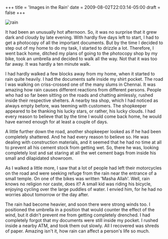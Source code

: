 +++
title = 'Images in the Rain'
date = 2009-08-02T22:03:14-05:00
draft = false
+++

![rain](/../../img//images-in-the-rain.jpg)

It had been an unusually hot afternoon. So, it was no surprise that it grew dark and cloudy by late evening. With hardly five days left to start, I had to get a photocopy of all the important documents. But by the time I decided to step out of my home to do my task, I started to drizzle a lot. Therefore, I went back home, ditched my plans of going to the photocopy shop by my bike, took an umbrella and decided to walk all the way. Not that it was too far away. It was hardly a ten minute walk.

I had hardly walked a few blocks away from my home, when it started to rain quite heavily. I had the documents safe inside my shirt pocket. The road I was walking on criss-crossed one of the many slums in Chennai. It was amazing how rain causes different reactions from different persons. People who had so far been sitting on the roads and chatting aimlessly, rushed inside their respective shelters. A nearby tea shop, which I had noticed as always empty before, was teeming with customers. The shopkeeper appeared to be thanking his lucky stars, or rather, his lucky clouds. I had every reason to believe that by the time I would come back home, he would have earned enough for at least a couple of days.

A little further down the road, another shopkeeper looked as if he had been completely shattered. And he had every reason to believe so. He was dealing with construction materials, and it seemed that he had no time at all to prevent all his cement stock from getting wet. So, there he was, looking completely lost and sat staring at all the wet cement bags from inside his small and dilapidated showroom.

As I walked a little more, I saw that a lot of people had left their motorcycles on the road and were seeking refuge from the rain near the entrance of a small temple. On one of the bikes was written 'Masha Allah'. Well, rain knows no religion nor caste, does it? A small kid was riding his bicycle, enjoying cycling over the large puddles of water. I envied him, for he had no worries about tomorrow or the day after.

The rain had become heavier, and soon there were strong winds too. I positioned the umbrella in a position that would counter the effect of the wind, but it didn't prevent me from getting completely drenched. I had completely forgot that my documents were still inside my pocket. I rushed inside a nearby ATM, and took them out slowly. All I recovered was shreds of paper. Amazing isn't it, how rain can affect a person's life so much.
